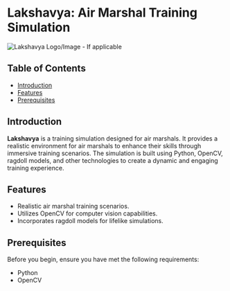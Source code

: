 # Lakshavya: Air Marshal Training Simulation

![Lakshavya Logo/Image - If applicable](link/to/logo_or_image.png)

## Table of Contents
- [Introduction](#introduction)
- [Features](#features)
- [Prerequisites](#prerequisites)


## Introduction

**Lakshavya** is a training simulation designed for air marshals. It provides a realistic environment for air marshals to enhance their skills through immersive training scenarios. The simulation is built using Python, OpenCV, ragdoll models, and other technologies to create a dynamic and engaging training experience.

## Features

- Realistic air marshal training scenarios.
- Utilizes OpenCV for computer vision capabilities.
- Incorporates ragdoll models for lifelike simulations.


## Prerequisites

Before you begin, ensure you have met the following requirements:

- Python
- OpenCV 


